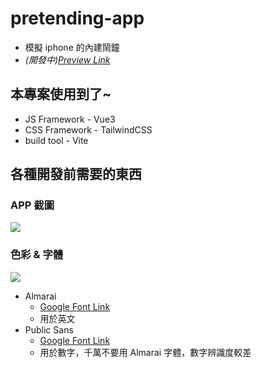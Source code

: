# pretending-app
- 模擬 iphone 的內建鬧鐘
- _(開發中)[Preview Link](https://pretending-app.vercel.app/)_

## 本專案使用到了~
- JS Framework - Vue3
- CSS Framework - TailwindCSS
- build tool - Vite

## 各種開發前需要的東西
### APP 截圖
![](https://i.imgur.com/HVBmrsn.png)

### 色彩 & 字體
![](https://i.imgur.com/owFoROW.jpg)
- Almarai 
  - [Google Font Link](https://fonts.google.com/specimen/Almarai?query=alma)
  - 用於英文
- Public Sans
  - [Google Font Link](https://fonts.google.com/specimen/Public+Sans?query=public)
  - 用於數字，千萬不要用 Almarai 字體，數字辨識度較差
